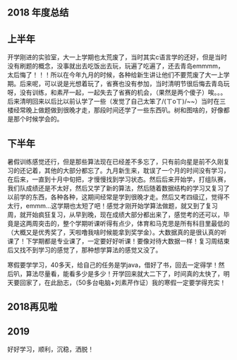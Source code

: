 ## 2018 年度总结

## 上半年
   开学刚进的实验室，大一上学期也太荒废了，当时其实c语言学的还好，但是当时没有刷题的概念，没事就出去吃饭出去玩，玩遍了吃遍了，还去青岛emmmm，太后悔了！！！所以在今年九月的时候，各种给新生讲让他们不要荒废了大一上学期。后来呢，可以说是光想着玩了，省赛也没有参加，当时清明节很后悔去青岛玩呀，没有训练，和素芹一起，一起失去了省赛的机会，（果然是两个傻子）唉。。。后来清明回来以后比以前认学了一些（发觉了自己太笨了/(ㄒoㄒ)/~~）当时在三楼经常晚上做题做到很晚才走，那段时间还学了一些东西叭。树和图啥的，好像都是那个时候学会的。


## 下半年
   暑假训练感觉还行，但是那些算法现在已经差不多忘了，只有前向星是前不久刚复习的还记着，其他的大部分都忘了。九月新生来，耽误了一个月的时间没有学习，在后来，一直到十月中旬把，才慢慢找到学习状态。然后后来开始学，打组队赛，我们队成绩还是不太好，然后又学了新的算法，然后随着数据结构的学习又复习了以前学的东西，各种各种，这期间经常是学到很晚才走。然后又考四级辽，觉得不太行，emmm...这学期也太短了吧！感觉才刚开始学算法做题，就又到了复习周，就开始疯狂复习，从早到晚，现在成绩大部分都出来了，感觉考的还可以，毕竟是这两周突击的，整个学期听课听得有点少，体育和马克思是所有科目里最低的（大概又是优秀奖了，天啦噜我啥时候能拿到奖学金）。大数据真的是很认真的听课了！下学期都是专业课了，一定要好好听课！要像对待大数据一样！复习周结束后又找不到学习的感觉了，那种想学算法的感觉又没了。


寒假要学学习，40多天，给自己的任务是学java，借好了书，回去一定得学！然后叭，算法尽量看，能看多少是多少！开学回来就大二下了，时间真的太快了，明天要回家了，在此励志，（50多台电脑+刘素芹作证）我的寒假一定要学得充实！

## 2018再见啦
## 2019
好好学习，顺利，沉稳，洒脱！
